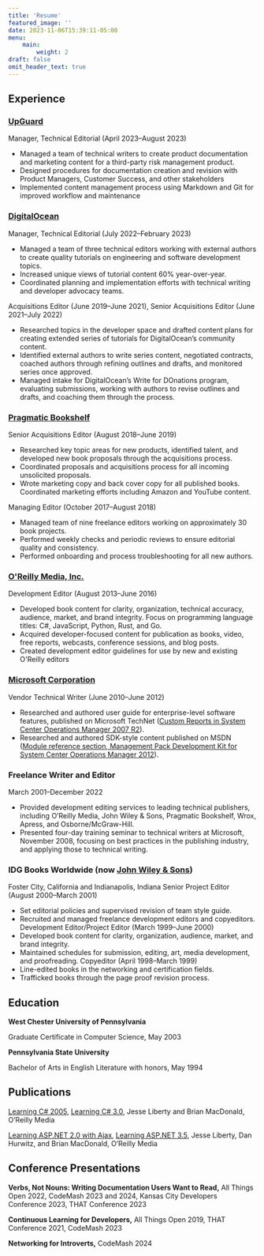 ```yaml
---
title: 'Resume'
featured_image: ''
date: 2023-11-06T15:39:11-05:00
menu:
    main:
        weight: 2
draft: false
omit_header_text: true
---
```



## Experience
### [UpGuard](https://www.upguard.com/)
Manager, Technical Editorial (April 2023–August 2023)
* Managed a team of technical writers to create product documentation and marketing content for a third-party risk management product.
* Designed procedures for documentation creation and revision with Product Managers, Customer Success, and other stakeholders
* Implemented content management process using Markdown and Git for improved workflow and maintenance
### [DigitalOcean](https://do.co/w4do)
Manager, Technical Editorial (July 2022–February 2023)
* Managed a team of three technical editors working with external authors to create quality tutorials on engineering and software development topics.
* Increased unique views of tutorial content 60% year-over-year.
* Coordinated planning and implementation efforts with technical writing and developer advocacy teams.

Acquisitions Editor (June 2019–June 2021), Senior Acquisitions Editor (June 2021–July 2022)
* Researched topics in the developer space and drafted content plans for creating extended series of tutorials for DigitalOcean’s community content.
* Identified external authors to write series content, negotiated contracts, coached authors through refining outlines and drafts, and monitored series once approved.
* Managed intake for DigitalOcean’s Write for DOnations program, evaluating submissions, working with authors to revise outlines and drafts, and coaching them through the process.
### [Pragmatic Bookshelf](https://www.pragprog.com)
Senior Acquisitions Editor (August 2018–June 2019)
* Researched key topic areas for new products, identified talent, and developed new book proposals through the acquisitions process. 
* Coordinated proposals and acquisitions process for all incoming unsolicited proposals.
* Wrote marketing copy and back cover copy for all published books. Coordinated marketing efforts including Amazon and YouTube content.

Managing Editor (October 2017–August 2018)
* Managed team of nine freelance editors working on approximately 30 book projects. 
* Performed weekly checks and periodic reviews to ensure editorial quality and consistency.
* Performed onboarding and process troubleshooting for all new authors.
### [O'Reilly Media, Inc.](https://www.oreilly.com)
Development Editor (August 2013–June 2016)
* Developed book content for clarity, organization, technical accuracy, audience, market, and brand integrity. Focus on programming language titles: C#, JavaScript, Python, Rust, and Go.
* Acquired developer-focused content for publication as books, video, free reports, webcasts, conference sessions, and blog posts.
* Created development editor guidelines for use by new and existing O'Reilly editors
### [Microsoft Corporation](https://www.microsoft.com)
Vendor Technical Writer (June 2010–June 2012)
* Researched and authored user guide for enterprise-level software features, published on Microsoft TechNet ([Custom Reports in System Center Operations Manager 2007 R2](https://learn.microsoft.com/en-us/previous-versions/system-center/operations-manager-2007-r2/gg508710(v=technet.10))).
* Researched and authored SDK-style content published on MSDN ([Module reference section, Management Pack Development Kit for System Center Operations Manager 2012](https://learn.microsoft.com/en-us/previous-versions/system-center/developer/jj130161(v=msdn.10))).
### Freelance Writer and Editor
March 2001–December 2022
* Provided development editing services to leading technical publishers, including O’Reilly Media, John Wiley & Sons, Pragmatic Bookshelf, Wrox, Apress, and Osborne/McGraw-Hill.
* Presented four-day training seminar to technical writers at Microsoft, November 2008, focusing on best practices in the publishing industry, and applying those to technical writing.
### IDG Books Worldwide (now [John Wiley & Sons](https://www.wiley.com))
Foster City, California and Indianapolis, Indiana
Senior Project Editor (August 2000–March 2001)
* Set editorial policies and supervised revision of team style guide.
* Recruited and managed freelance development editors and copyeditors.
Development Editor/Project Editor (March 1999–June 2000)
* Developed book content for clarity, organization, audience, market, and brand integrity.
* Maintained schedules for submission, editing, art, media development, and proofreading.
Copyeditor (April 1998–March 1999)
* Line-edited books in the networking and certification fields.
* Trafficked books through the page proof revision process.
## Education
**West Chester University of Pennsylvania**

Graduate Certificate in Computer Science, May 2003

**Pennsylvania State University**

Bachelor of Arts in English Literature with honors, May 1994
## Publications
[Learning C# 2005](https://www.oreilly.com/library/view/learning-c-2005/0596102097/), [Learning C# 3.0](https://www.oreilly.com/library/view/learning-c-30/9780596155018), Jesse Liberty and Brian MacDonald, O’Reilly Media

[Learning ASP.NET 2.0 with Ajax](https://www.oreilly.com/library/view/learning-aspnet-20/9780596513979), [Learning ASP.NET 3.5](https://www.oreilly.com/library/view/learning-aspnet-35/9780596518455), Jesse Liberty, Dan Hurwitz, and Brian MacDonald, O’Reilly Media
## Conference Presentations
**Verbs, Not Nouns: Writing Documentation Users Want to Read,** All Things Open 2022, CodeMash 2023 and 2024, Kansas City Developers Conference 2023, THAT Conference 2023

**Continuous Learning for Developers,** All Things Open 2019, THAT Conference 2021, CodeMash 2023

**Networking for Introverts,** CodeMash 2024

